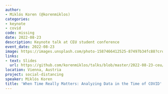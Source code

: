 ```yaml
---
author:
- Miklós Koren (@korenmiklos)
categories:
- keynote
- covid
code: missing
date: 2022-08-23
description: Keynote talk at CEU student conference
event_date: 2022-08-23
image: https://images.unsplash.com/photo-1587466412525-87497b34fc88?crop=entropy&cs=tinysrgb&fit=max&fm=jpg&ixid=M3w2ODAxOTV8MHwxfHJhbmRvbXx8fHx8fHx8fDE3MzI2NDM2MTV8&ixlib=rb-4.0.3&q=80&w=1080
links:
- text: Slides
  url: https://github.com/korenmiklos/talks/blob/master/2022-08-23-ceu/README.pdf
location: Vienna, Austria
project: social-distancing
speaker: Miklós Koren
title: 'When Time Really Matters: Analyzing Data in the Time of COVID'
---
```

